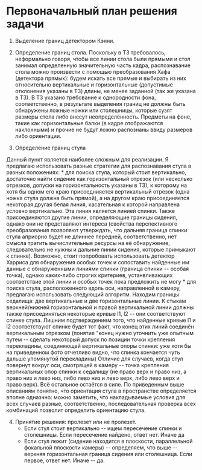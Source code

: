 # Первоначальный план решения задачи

1. Выделение границ детектором Кэнни.
2. Определение границ стола.
	Поскольку в ТЗ требовалось, неформально говоря, чтобы все линии стола были прямыми и стол занимал определенную значительную часть кадра, распознавание стола можно произвести с помощью преобразования Хафа (детектора прямых): будем искать все прямые и выбирать из них относительно вертикальные и горизонтальные (допустимые отклонения указаны в ТЗ) длины, не менее заданной (так же указана в ТЗ).
	В ТЗ указано требование к однородности фона, соответственно, в результате выделения границ не должны быть обнаружены ложные ножки или столешницы, которые сузят размеры стола либо внесут неопределённость.
Предметы на фоне, такие как горизонтальные балки (в кадре отображаются наклонными) и прочие не будут ложно распознаны ввиду размеров либо ориентации.

3. Определение границ стула

Данный пункт является наиболее сложным для реализации. Я предлагаю использовать разные стратегии для распознавания стула в разных положениях:
	* для поиска стула, который стоит вертикально, достаточно найти сидение как горизонтальный отрезок (или несколько отрезков, допуски на горизонтальность указаны в ТЗ), к которому на хотя бы одном его краю присоеднияется вертикальный отрезок (одна ножка стула должна быть прямой), а на другом краю присоединяется некоторая другая белая линия, касательная к которой направлена условно вертикально. Эта линия является линией спинки. Также присоединяются другие линии, определяющие границы сидения, однако они не представляют интереса (свойства перспективного преобразования позволяют утверждать, что дальняя граница спинки стула априорно будет не длиннее передней, соответственно, нет смысла тратить вычислительные ресурсы на её обнаружение, следовательно не нужны и дальние линии сидения, которые примыкают к спинке). Возможно, стоит попробовать использовать детектор Харриса для обнаружения особых точек и сопоставить найденные им данные с обнаруженными линиями спинки (граница спинки -- особая точка), однако каких-либо строгих критериев, устанвливающих соответствие этой линии и особых точек пока предложить не могу
	* для поиска стула, расположенного вдоль оси, направленной в камеру, предлагаю использовать следующий алгоритм. Находим границы седалища: две вертикальные и две горизонтальные линии. К стыкам верхней/нижней горизонтальной и правой вертикальной линии должны также присоединяться некоторые кривые l1, l2 -- они соответствуют спинке стула. Лишним подтверждением того, что найденные кривые l1 и l2 соответствуют спинке будет тот факт, что конец этих линий соединён вертикальным отрезком (понятие "конец нужно уточнить уже опытным путем -- сделать некоторый допуск по позиции точки крепления перекладины, соединяющей вертикальные опоры спинки: уже хотя бы на приведенном фото отчетливо видно, что спинка кончается чуть дальше упомянутой перекладины)
    Отличие для случаев, когда стул повернут вокруг оси, смотрящей в камеру -- точка крепления вертикальных опор спинки к седалищу (не право верх и право низ, а право низ и лево низ, либо лево низ и лево верх, либо лево верх и право верх). Всё остальное остаётся в силе.
	По приведенным выше описаниям понятно, что ориентация стула в пространстве определяется вполне одназчно: можно заметить, что накладываемые условия для всех случаев разные, соответственно, последовательная проверка всех комбинаций позволит определить ориентацию стула.

4. Принятие решения: пролезет или не пролезет.
	* Если стул стоит вертикально -- ищем пересечение спинки и столешницы. Если пересечение найдено, ответ нет. Иначе да
	* Если стул лежит (сидение находится в плоскости, параллельной фокальной плоскости камеры) -- определяем, что выше -- верхняя горизонтальная граница сидения или столешница. Если первое, ответ нет. Иначе -- да. 
